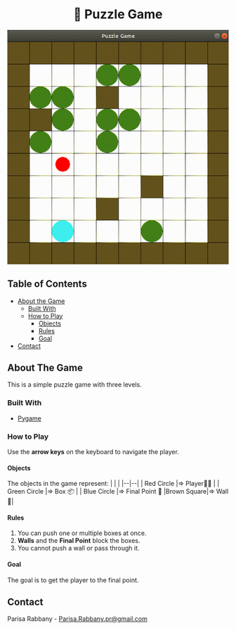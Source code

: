 
 # <center> 🧩 Puzzle Game </center>

![Game demo](Puzzle_Game.gif)

## Table of Contents

* [About the Game](#about-the-game)
  * [Built With](#built-with)
  * [How to Play](#how_to_play)
	  * [Objects](#objects)
	  * [Rules](#rules)
	  * [Goal](#goal)
* [Contact](#contact)

<!-- ABOUT THE Game -->
## About The Game
This is a simple puzzle game with three levels.

### Built With


* [Pygame](https://www.pygame.org/)

### How to Play
Use the **arrow keys** on the keyboard to navigate the player.

#### Objects

The objects in the game represent:
 | | | 
 |--|--|
|  Red Circle  |⇒  Player🚶‍♂️ |
| Green Circle  |⇒ Box 📦 |
| Blue Circle |⇒ Final Point 🥇
|Brown Square|⇒  Wall 🧱|

#### Rules

 1. You can push one or multiple boxes at once.
 2. **Walls** and the **Final Point** block the boxes.
 3. You cannot push a wall or pass through it.

#### Goal
The goal is to get the player to the final point.

<!-- CONTACT -->
## Contact
Parisa Rabbany - Parisa.Rabbany.pr@gmail.com

